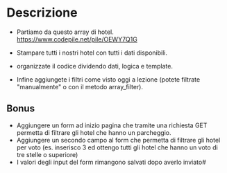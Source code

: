 # Descrizione
- Partiamo da questo array di hotel. https://www.codepile.net/pile/OEWY7Q1G
- Stampare tutti i nostri hotel con tutti i dati disponibili.

- organizzate il codice dividendo dati, logica e template.
- Infine aggiungete i filtri come visto oggi a lezione (potete filtrate "manualmente" o con il metodo array_filter).
## Bonus
- Aggiungere un form ad inizio pagina che tramite una richiesta GET permetta di filtrare gli hotel che hanno un parcheggio.
- Aggiungere un secondo campo al form che permetta di filtrare gli hotel per voto (es. inserisco 3 ed ottengo tutti gli hotel che hanno un voto di tre stelle o superiore)
- I valori degli input del form rimangono salvati dopo averlo inviato#